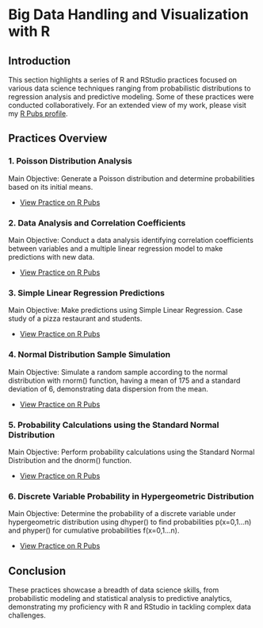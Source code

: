 # Big Data Handling and Visualization with R

## Introduction
This section highlights a series of R and RStudio practices focused on various data science techniques ranging from probabilistic distributions to regression analysis and predictive modeling. Some of these practices were conducted collaboratively. For an extended view of my work, please visit my [R Pubs profile](https://rpubs.com/OscarIvan).

## Practices Overview

### 1. Poisson Distribution Analysis
Main Objective: Generate a Poisson distribution and determine probabilities based on its initial means.
- [View Practice on R Pubs](https://rpubs.com/OscarIvan/629896)

### 2. Data Analysis and Correlation Coefficients
Main Objective: Conduct a data analysis identifying correlation coefficients between variables and a multiple linear regression model to make predictions with new data.
- [View Practice on R Pubs](https://rpubs.com/OscarIvan/628688)

### 3. Simple Linear Regression Predictions
Main Objective: Make predictions using Simple Linear Regression. Case study of a pizza restaurant and students.
- [View Practice on R Pubs](https://rpubs.com/OscarIvan/627431)

### 4. Normal Distribution Sample Simulation
Main Objective: Simulate a random sample according to the normal distribution with rnorm() function, having a mean of 175 and a standard deviation of 6, demonstrating data dispersion from the mean.
- [View Practice on R Pubs](https://rpubs.com/OscarIvan/625699)

### 5. Probability Calculations using the Standard Normal Distribution
Main Objective: Perform probability calculations using the Standard Normal Distribution and the dnorm() function.
- [View Practice on R Pubs](https://rpubs.com/OscarIvan/625679)

### 6. Discrete Variable Probability in Hypergeometric Distribution
Main Objective: Determine the probability of a discrete variable under hypergeometric distribution using dhyper() to find probabilities p(x=0,1…n) and phyper() for cumulative probabilities f(x=0,1…n).
- [View Practice on R Pubs](https://rpubs.com/OscarIvan/624445)

## Conclusion
These practices showcase a breadth of data science skills, from probabilistic modeling and statistical analysis to predictive analytics, demonstrating my proficiency with R and RStudio in tackling complex data challenges.
